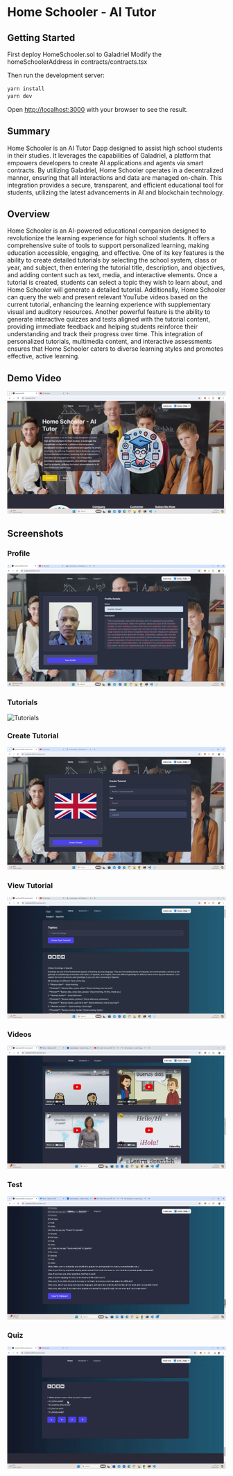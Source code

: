 # Home Schooler - AI Tutor

## Getting Started

First  deploy
HomeSchooler.sol to Galadriel 
Modify the homeSchoolerAddress in contracts/contracts.tsx

Then run the development server:

```bash
yarn install
yarn dev
```

Open [http://localhost:3000](http://localhost:3000) with your browser to see the result.

## Summary

Home Schooler is an AI Tutor Dapp designed to assist high school students in their studies. It leverages the capabilities of Galadriel, a platform that empowers developers to create AI applications and agents via smart contracts. By utilizing Galadriel, Home Schooler operates in a decentralized manner, ensuring that all interactions and data are managed on-chain. This integration provides a secure, transparent, and efficient educational tool for students, utilizing the latest advancements in AI and blockchain technology.


## Overview

Home Schooler is an AI-powered educational companion designed to revolutionize the learning experience for high school students. It offers a comprehensive suite of tools to support personalized learning, making education accessible, engaging, and effective. One of its key features is the ability to create detailed tutorials by selecting the school system, class or year, and subject, then entering the tutorial title, description, and objectives, and adding content such as text, media, and interactive elements. Once a tutorial is created, students can select a topic they wish to learn about, and Home Schooler will generate a detailed tutorial. Additionally, Home Schooler can query the web and present relevant YouTube videos based on the current tutorial, enhancing the learning experience with supplementary visual and auditory resources. Another powerful feature is the ability to generate interactive quizzes and tests aligned with the tutorial content, providing immediate feedback and helping students reinforce their understanding and track their progress over time. This integration of personalized tutorials, multimedia content, and interactive assessments ensures that Home Schooler caters to diverse learning styles and promotes effective, active learning.
## Demo Video

[![IMAGE ALT TEXT HERE](https://github.com/dominichackett/homeschooler/blob/main/images/home.png)](https://youtu.be/z0wjztHBaaU)

## Screenshots



### Profile
![Profile](https://github.com/dominichackett/homeschooler/blob/main/images/profile.png)


### Tutorials
![Tutorials](https://github.com/dominichackett/homeschooler/blob/main/images/tutorials.png)


### Create Tutorial
![Create Tutorial](https://github.com/dominichackett/homeschooler/blob/main/images/createtutorial.png)

### View Tutorial
![View Tutorial](https://github.com/dominichackett/homeschooler/blob/main/images/viewtutorial.png)

### Videos
![Videos](https://github.com/dominichackett/homeschooler/blob/main/images/videos.png)


### Test
![Test](https://github.com/dominichackett/homeschooler/blob/main/images/test.png)

### Quiz
![Test](https://github.com/dominichackett/homeschooler/blob/main/images/quiz.png)



